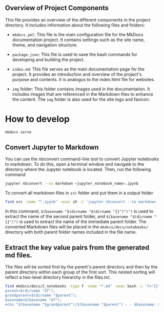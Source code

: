 
## Overview of Project Components

This file provides an overview of the different components in the project directory. It includes information about the following files and folders:

- `mkdocs.yml`: This file is the main configuration file for the MkDocs documentation project. It contains settings such as the site name, theme, and navigation structure.

- `package.json`: This file is used to save the bash commands for developing and building the project.

- `index.md`: This file serves as the main documentation page for the project. It provides an introduction and overview of the project's purpose and contents. It is analogus to the index.html file for websites.

- `img` folder: This folder contains images used in the documentation. It includes images that are referenced in the Markdown files to enhance the content. The `img` folder is also used for the site logo and favicon.


# How to develop
```bash
mkdocs serve
```

## Convert Jupyter to Markdown
You can use the nbconvert command-line tool to convert Jupyter notebooks to markdown. To do this, open a terminal window and navigate to the directory where the Jupyter notebook is located. Then, run the following command:
```bash
jupyter nbconvert --to markdown <jupyter_notebook_name>.ipynb
```
To convert all markdown files in `src` folder and put them in a output folder

```bash
find src -name "*.ipynb" -exec sh -c 'jupyter nbconvert --to markdown --output-dir=mkdocs/docs/2_notebooks/$(basename "$(dirname "$(dirname "{}")")")/$(basename "$(dirname "{}")") "{}"' \;
```
In this command, `$(basename "$(dirname "$(dirname "{}")")")` is used to extract the name of the second parent folder, and `$(basename "$(dirname "{}")")` is used to extract the name of the immediate parent folder. The converted Markdown files will be placed in the `mkdocs/docs/notebooks/` directory with both parent folder names included in the file name.

## Extract the key value pairs from the generated md files.

The files will be sorted first by the parent's parent directory and then by the parent directory within each group of the first sort. This nested sorting will reflect a two-level directory hierarchy in the files.txt.

```bash
find mkdocs/docs/2_notebooks -type f -name "*.md" -exec bash -c 'f="{}"; 
parent=$(dirname "$f"); 
grandparent=$(dirname "$parent"); 
basename=$(basename "$f"); 
echo "$(basename "$grandparent")/$(basename "$parent") - - $basename: ${f#mkdocs/docs/}"' \; | sort -t '/' -k1,1 -k2,2 | sed 's/^[^ ]*\/[^ ]* - - /- /' > mkdocs/files.txt
```



